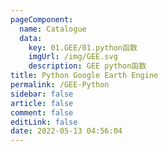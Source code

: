```yaml
---
pageComponent: 
  name: Catalogue
  data: 
    key: 01.GEE/01.python函数
    imgUrl: /img/GEE.svg
    description: GEE python函数
title: Python Google Earth Engine
permalink: /GEE-Python
sidebar: false
article: false
comment: false
editLink: false
date: 2022-05-13 04:56:04
---
```

